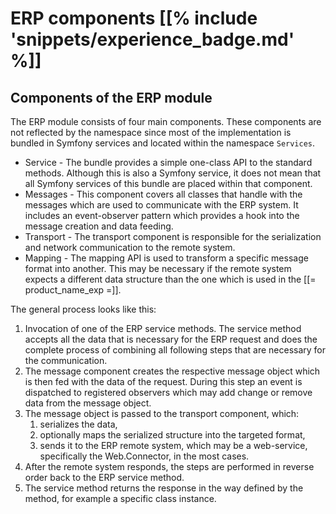 # ERP components [[% include 'snippets/experience_badge.md' %]]

## Components of the ERP module

The ERP module consists of four main components.
These components are not reflected by the namespace since most of the implementation is bundled in Symfony services
and located within the namespace `Services`.

- Service - The bundle provides a simple one-class API to the standard methods.
Although this is also a Symfony service, it does not mean that all Symfony services of this bundle are placed within that component.
- Messages - This component covers all classes that handle with the messages which are used to communicate with the ERP system.
It includes an event-observer pattern which provides a hook into the message creation and data feeding.
- Transport - The transport component is responsible for the serialization and network communication to the remote system.
- Mapping - The mapping API is used to transform a specific message format into another.
This may be necessary if the remote system expects a different data structure than the one which is used in the [[= product_name_exp =]].

The general process looks like this:

1. Invocation of one of the ERP service methods. The service method accepts all the data that is necessary for the ERP request and does the complete process of combining all following steps that are necessary for the communication.
1. The message component creates the respective message object which is then fed with the data of the request. During this step an event is dispatched to registered observers which may add change or remove data from the message object.
1.  The message object is passed to the transport component, which:
    1. serializes the data,
    1. optionally maps the serialized structure into the targeted format,
    1. sends it to the ERP remote system, which may be a web-service, specifically the Web.Connector, in the most cases.
1. After the remote system responds, the steps are performed in reverse order back to the ERP service method.
1. The service method returns the response in the way defined by the method, for example a specific class instance.
